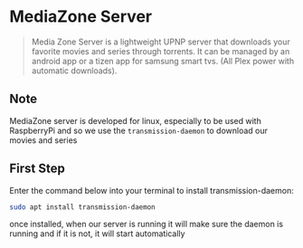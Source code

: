 # MediaZone Server

> Media Zone Server is a lightweight UPNP server that downloads your favorite movies and series through torrents. It can be managed by an android app or a tizen app for samsung smart tvs. (All Plex power with automatic downloads).

## Note

MediaZone server is developed for linux, especially to be used with RaspberryPi and so we use the `transmission-daemon` to download our movies and series 

## First Step

Enter the command below into your terminal to install transmission-daemon:
```bash
sudo apt install transmission-daemon
```
once installed, when our server is running it will make sure the daemon is running and if it is not, it will start automatically
